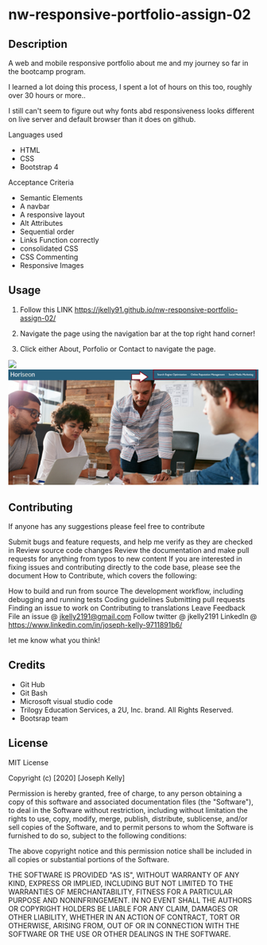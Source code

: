 # nw-responsive-portfolio-assign-02

## Description

A web and mobile responsive portfolio about me and my journey so far in the bootcamp program.

I learned a lot doing this process, I spent a lot of hours on this too, roughly over 30 hours or more..

I still can't seem to figure out why fonts abd responsiveness looks different on live server and default browser than it does
on github.



Languages used

- HTML
- CSS
- Bootstrap 4

Acceptance Criteria

- Semantic Elements
- A navbar
- A responsive layout
- Alt Attributes
- Sequential order
- Links Function correctly
- consolidated CSS
- CSS Commenting
- Responsive Images

## Usage

1. Follow this LINK
https://jkelly91.github.io/nw-responsive-portfolio-assign-02/


2. Navigate the page using the navigation bar at the top right hand corner!

3. Click either About, Porfolio or Contact to navigate the page.

![](assets\images\navigation-01.PNG )
![Example navigating the webpage](https://github.com/jkelly91/nw-assignment-01/blob/main/assets/images/navigation-ss.png?raw=true)


## Contributing
If anyone has any suggestions please feel free to contribute

Submit bugs and feature requests, and help me verify as they are checked in
Review source code changes
Review the documentation and make pull requests for anything from typos to new content
If you are interested in fixing issues and contributing directly to the code base, please see the document How to Contribute, which covers the following:

How to build and run from source
The development workflow, including debugging and running tests
Coding guidelines
Submitting pull requests
Finding an issue to work on
Contributing to translations
Leave Feedback
File an issue @ jkelly2191@gmail.com
Follow twitter @ jkelly2191
LinkedIn @  https://www.linkedin.com/in/joseph-kelly-9711891b6/

let me know what you think!


## Credits


- Git Hub
- Git Bash
- Microsoft visual studio code
- Trilogy Education Services, a 2U, Inc. brand. All Rights Reserved.
- Bootsrap team



## License

MIT License

Copyright (c) [2020] [Joseph Kelly]

Permission is hereby granted, free of charge, to any person obtaining a copy
of this software and associated documentation files (the "Software"), to deal
in the Software without restriction, including without limitation the rights
to use, copy, modify, merge, publish, distribute, sublicense, and/or sell
copies of the Software, and to permit persons to whom the Software is
furnished to do so, subject to the following conditions:

The above copyright notice and this permission notice shall be included in all
copies or substantial portions of the Software.

THE SOFTWARE IS PROVIDED "AS IS", WITHOUT WARRANTY OF ANY KIND, EXPRESS OR
IMPLIED, INCLUDING BUT NOT LIMITED TO THE WARRANTIES OF MERCHANTABILITY,
FITNESS FOR A PARTICULAR PURPOSE AND NONINFRINGEMENT. IN NO EVENT SHALL THE
AUTHORS OR COPYRIGHT HOLDERS BE LIABLE FOR ANY CLAIM, DAMAGES OR OTHER
LIABILITY, WHETHER IN AN ACTION OF CONTRACT, TORT OR OTHERWISE, ARISING FROM,
OUT OF OR IN CONNECTION WITH THE SOFTWARE OR THE USE OR OTHER DEALINGS IN THE
SOFTWARE.
